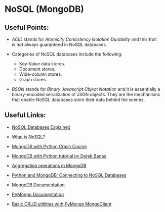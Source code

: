 # NoSQL (MongoDB)

## Useful Points:

- _ACID_ stands for _Atomicity Consistency Isolation Durability_ and this trait is not always guaranteed in NoSQL databases.

- Categories of NoSQL databases include the following:
	- Key-Value data stores.
	- Document stores.
	- Wide-column stores.
	- Graph stores.

- _BSON_ stands for _Binary Javascript Object Notation_ and it is essentially a binary-encoded serialization of JSON objects. They are the mechanisms that enable NoSQL databases store their data behind the scenes. 

## Useful Links:

- [NoSQL Databases Explained](https://riak.com/resources/nosql-databases/)

- [What is NoSQL?](https://www.youtube.com/watch?v=qUV2j3XBRHc)

- [MongoDB with Python Crash Course](https://www.youtube.com/watch?v=E-1xI85Zog8)

- [MongoDB with Python tutorial by Derek Banas](https://www.youtube.com/watch?v=CB9G5Dvv-EE)

- [Aggregation operations in MongoDB](https://www.mongodb.com/docs/manual/aggregation/)

- [Python and MongoDB: Connecting to NoSQL Databases](https://realpython.com/introduction-to-mongodb-and-python/)

- [MongoDB Documentation](https://www.mongodb.com/docs/manual/reference/method/)

- [PyMongo Documentation](https://pymongo.readthedocs.io/en/stable/)

- [Basic CRUD utitlities with PyMongo MongoClient](https://pymongo.readthedocs.io/en/stable/api/pymongo/mongo_client.html)

